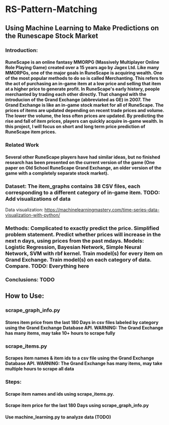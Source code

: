 # RS-Pattern-Matching

## Using Machine Learning to Make Predictions on the Runescape Stock Market

### Introduction: 
#### RuneScape is an online fantasy MMORPG (Massively Multiplayer Online Role Playing Game) created over a 15 years ago by Jagex Ltd. Like many MMORPGs, one of the major goals in RuneScape is acquiring wealth. One of the most popular methods to do so is called Merchanting. This refers to the act of purchasing an in-game item at a low price and selling that item at a higher price to generate profit. In RuneScape's early history, people merchanted by trading each other directly. That changed with the introducion of the Grand Exchange (abbreviated as GE) in 2007. The Grand Exchange is like an in-game stock market for all of RuneScape. The prices of items are updated depending on recent trade prices and volume. The lower the volume, the less often prices are updated. By predicting the rise and fall of item prices, players can quickly acquire in-game wealth. In this project, I will focus on short and long term price prediction of RuneScape item prices.

### Related Work
#### Several other RuneScape players have had similar ideas, but no finished research has been presented on the current version of the game (One paper on Old School RuneScape Grand Exchange, an older version of the game with a completely separate stock market).

### Dataset: The item_graphs contains 38 CSV files, each corresponding to a different category of in-game item. TODO: Add visualizations of data
Data visualization: https://machinelearningmastery.com/time-series-data-visualization-with-python/

### Methods: Complicated to exactly predict the price. Simplified problem statement. Predict whether prices will increase in the next n days, using prices from the past mdays. Models: Logistic Regression, Bayesian Network, Simple Neural Network, SVM with rbf kernel. Train model(s) for every item on Grand Exchange. Train model(s) on each category of data. Compare. TODO: Everything here

### Conclusions: TODO




## How to Use:

### scrape_graph_info.py
#### Stores item price from the last 180 Days in csv files labeled by category using the Grand Exchange Database API. WARNING: The Grand Exchange has many items, may take 10+ hours to scrape fully

### scrape_items.py
#### Scrapes item names & item ids to a csv file using the Grand Exchange Database API. WARNING: The Grand Exchange has many items, may take multiple hours to scrape all data 

### Steps:

#### Scrape item names and ids using scrape_items.py.
#### Scrape item price for the last 180 Days using scrape_graph_info.py
#### Use machine_learning.py to analyze data (TODO)